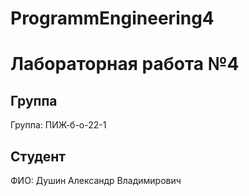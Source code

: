 # ProgrammEngineering4

# Лабораторная работа №4
## Группа
Группа: ПИЖ-б-о-22-1

## Студент
ФИО: Душин Александр Владимирович
